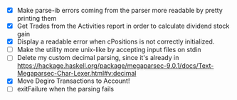 * [x] Make parse-ib errors coming from the parser more readable by pretty printing them
* [x] Get Trades from the Activities report in order to calculate dividend stock gain
* [x] Display a readable error when cPositions is not correctly initialized.
* [ ] Make the utility more unix-like by accepting input files on stdin
* [ ] Delete my custom decimal parsing, since it's already in https://hackage.haskell.org/package/megaparsec-9.0.1/docs/Text-Megaparsec-Char-Lexer.html#v:decimal
* [x] Move Degiro Transactions to Account!
* [ ] exitFailure when the parsing fails
